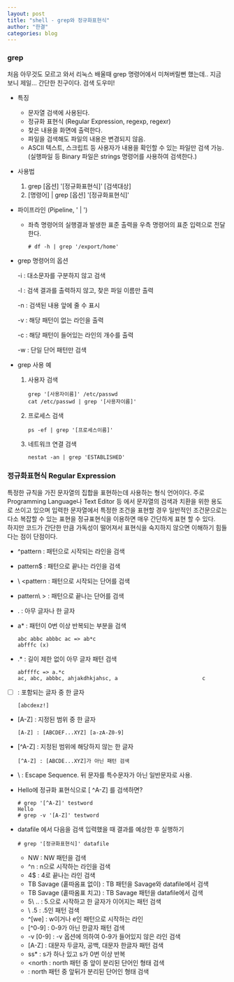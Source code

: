 ```yaml
---
layout: post
title: "shell - grep와 정규화표현식"
author: "한결"
categories: blog
---
```


### grep

처음 아무것도 모르고 와서 리눅스 배울때 grep 명령어에서 미쳐버릴뻔 했는데.. 지금 보니 제일... 간단한 친구이다.
검색 도우미!

* 특징

  * 문자열 검색에 사용된다.
  * 정규화 표현식 (Regular Expression, regexp, regexr)
  * 찾은 내용을 화면에 출력한다.
  * 파일을 검색해도 파일의 내용은 변경되지 않음.
  * ASCII 텍스트, 스크립트 등 사용자가 내용을 확인할 수 있는 파일만 검색 가능. (실행파일 등 Binary 파일은 strings 명령어를 사용하여 검색한다.)

* 사용법

  1. grep [옵션] '[정규화표현식]' [검색대상]
  2. [명령어] | grep [옵션] '[정규화표현식]'

* 파이프라인 (Pipeline, ' | ')

  * 좌측 명령어의 실행결과 발생한 표준 출력을 우측 명령어의 표준 입력으로 전달한다.

    ```
    # df -h | grep '/export/home'
    ```

* grep 명령어의 옵션

  -i : 대소문자를 구분하지 않고 검색

  -l : 검색 결과를 출력하지 않고, 찾은 파일 이름만 출력

  -n : 검색된 내용 앞에 줄 수 표시

  -v : 해당 패턴이 없는 라인을 출력

  -c : 해당 패턴이 들어있는 라인의 개수를 출력

  -w : 단일 단어 패턴만 검색
  
  
  
  
* grep 사용 예

  1. 사용자 검색

     ```
     grep '[사용자이름]' /etc/passwd
     cat /etc/passwd | grep '[사용자이름]'
     ```

  2. 프로세스 검색

     ```
     ps -ef | grep '[프로세스이름]'
     ```

  3. 네트워크 연결 검색

     ```
     nestat -an | grep 'ESTABLISHED'
     ```
  
  
  
  

### 정규화표현식 Regular Expression

 특정한 규칙을 가진 문자열의 집합을 표현하는데 사용하는 형식 언어이다. 주로 Programming Language나 Text Editor 등 에서 문자열의 검색과 치환을 위한 용도로 쓰이고 있으며 입력한 문자열에서 특정한 조건을 표현할 경우 일반적인 조건문으로는 다소 복잡할 수 있는 표현을 정규표현식을 이용하면 매우 간단하게 표현 할 수 있다.  
 하지만 코드가 간단한 만큼 가독성이 떨어져서 표현식을 숙지하지 않으면 이해하기 힘들다는 점이 단점이다.  
  
  
* ^pattern : 패턴으로 시작되는 라인을 검색

* pattern$ : 패턴으로 끝나는 라인을 검색

* \ <pattern : 패턴으로 시작되는 단어를 검색

* pattern\ > : 패턴으로 끝나는 단어를 검색

* . : 아무 글자나 한 글자

* a* : 패턴이 0번 이상 반복되는 부분을 검색

  ```
  abc abbc abbbc ac => ab*c
  abfffc (x)
  ```

* .* : 길이 제한 없이 아무 글자 패턴 검색

  ```
  abffffc => a.*c
  ac, abc, abbbc, ahjakdhkjahsc, a                           c
  ```

* [    ] : 포함되는 글자 중 한 글자

  ```
  [abcdexz!]
  ```

* [A-Z] : 지정된 범위 중 한 글자

  ```
  [A-Z] : [ABCDEF...XYZ] [a-zA-Z0-9]
  ```

* [^A-Z] : 지정된 범위에 해당하지 않는 한 글자

  ```
  [^A-Z] : [ABCDE...XYZ]가 아닌 패턴 검색
  ```

* \ : Escape Sequence. 뒤 문자를 특수문자가 아닌 일반문자로 사용.
  
  
  
* Hello에 정규화 표현식으로 [ ^A-Z]  를 검색하면?

  ```
  # grep '[^A-Z]' testword
  Hello
  # grep -v '[A-Z]' testword
  ```

* datafile 에서 다음을 검색 입력했을 때 결과를 예상한 후 실행하기

  ``` 
  # grep '[정규화표현식]' datafile
  ```

  * NW : NW 패턴을 검색
  * ^n : n으로 시작하는 라인을 검색
  * 4$ : 4로 끝나는 라인 검색
  * TB Savage (홑따옴표 없이) : TB 패턴을 Savage와 datafile에서 검색
  * TB Savage (홑따옴표 치고) : TB Savage 패턴을 datafile에서 검색
  * 5\ .. : 5.으로 시작하고 한 글자가 이어지는 패턴 검색
  * \ .5 : .5인 패턴 검색
  * ^[we] : w이거나 e인 패턴으로 시작하는 라인
  * [^0-9] : 0-9가 아닌 한글자 패턴 검색
  * -v [0-9] : -v 옵션에 의하여 0-9가 들어있지 않은 라인 검색
  * [A-Z] : 대문자 두글자, 공백, 대문자 한글자 패턴 검색
  * ss* : s가 하나 있고 s가 0번 이상 반복
  * <north : north 패턴 중 앞이 분리된 단어인 형태 검색
  * <north> : north 패턴 중 앞뒤가 분리된 단어인 형태 검색


